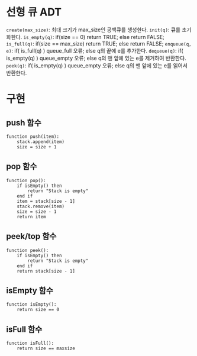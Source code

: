 # 선형 큐 ADT
`create(max_size)`: 최대 크기가 max_size인 공백큐를 생성한다.
`init(q)`: 큐를 초기화한다.
`is_empty(q)`: if(size == 0) return TRUE; else return FALSE;
`is_full(q)`: if(size == max_size) return TRUE; else return FALSE;
`enqueue(q, e)`: if( is_full(q) ) queue_full 오류; else q의 끝에 e를 추가한다.
`dequeue(q)`: if( is_empty(q) ) queue_empty 오류; else q의 맨 앞에 있는 e를 제거하여 반환한다.
`peek(q)`: if( is_empty(q) ) queue_empty 오류; else q의 맨 앞에 있는 e를 읽어서 반환한다.
# 구현
## push 함수
```
function push(item):
    stack.append(item)
    size = size + 1
```
## pop 함수
```
function pop():
    if isEmpty() then
        return "Stack is empty"
    end if
    item = stack[size - 1]
    stack.remove(item)
    size = size - 1
    return item
```
## peek/top 함수
```
function peek():
    if isEmpty() then
        return "Stack is empty"
    end if
    return stack[size - 1]
```
## isEmpty 함수
```
function isEmpty():
    return size == 0
```
## isFull 함수
```
function isFull():
	return size == maxsize
```
